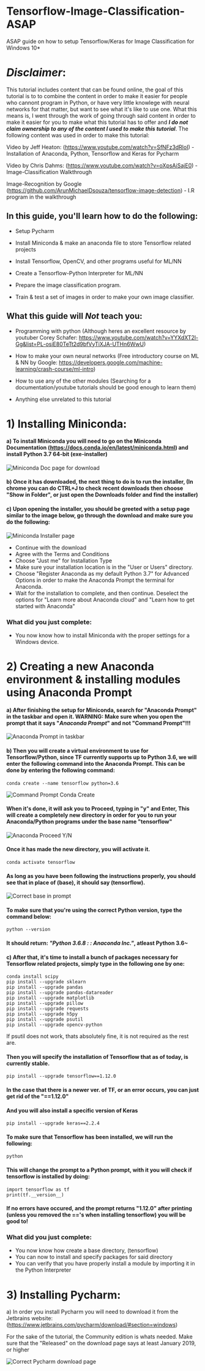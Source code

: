 # Tensorflow-Image-Classification-ASAP
ASAP guide on how to setup Tensorflow/Keras for Image Classification for Windows 10* 

# *Disclaimer*:
This tutorial includes content that can be found online, the goal of this tutorial is to to combine the content in order to make it easier for people who cannont program in Python, or have very little knowlege with neural networks for that matter, but want to see what it's like to use one. What this means is, I went through the work of going through said content in order to make it easier for you to make what this tutorial has to offer and _**I do not claim ownership to any of the content I used to make this tutorial**_. The following content was used in order to make this tutorial:

Video by Jeff Heaton: (https://www.youtube.com/watch?v=SfNFz3dRloI) - Installation of Anaconda, Python, Tensorflow and Keras for Pycharm

Video by Chris Dahms: (https://www.youtube.com/watch?v=oXpsAiSajE0) - Image-Classification Walkthrough

Image-Recognition by Google (https://github.com/ArunMichaelDsouza/tensorflow-image-detection) - I.R program in the walkthrough

## In this guide, you'll learn how to do the following:

- Setup Pycharm

- Install Miniconda & make an anaconda file to store Tensorflow related projects

- Install Tensorflow, OpenCV, and other programs useful for ML/NN

- Create a Tensorflow-Python Interpreter for ML/NN

- Prepare the image classification program.

- Train & test a set of images in order to make your own image classifier.

## What this guide will *Not* teach you:

- Programming with python (Although heres an excellent resource by youtuber Corey Schafer: https://www.youtube.com/watch?v=YYXdXT2l-Gg&list=PL-osiE80TeTt2d9bfVyTiXJA-UTHn6WwU)

- How to make your own neural networks (Free introductory course on ML & NN by Google: https://developers.google.com/machine-learning/crash-course/ml-intro)

- How to use any of the other modules (Searching for a documentation/youtube tutorials should be good enough to learn them)

- Anything else unrelated to this tutorial

# 1) Installing Miniconda:

#### a) To install Miniconda you will need to go on the Miniconda Documentation (https://docs.conda.io/en/latest/miniconda.html) and install Python 3.7 64-bit (exe-installer)

![Miniconda Doc page for download](https://i.gyazo.com/85a1e3cdf6ae040b1387bca3da4226ca.png)

#### b) Once it has downloaded, the next thing to do is to run the installer, (In chrome you can do CTRL+J to check recent downloads then choose "Show in Folder", or just open the Downloads folder and find the installer)

#### c) Upon opening the installer, you should be greeted with a setup page similar to the image below, go through the download and make sure you do the following:

![Miniconda Installer page](https://katiekodes.com/images/screenshot-miniconda-02-execute.png)
  - Continue with the download
  - Agree with the Terms and Conditions
  - Choose "Just me" for Installation Type
  - Make sure your installation location is in the "User or Users" directory.
  - Choose "Register Anaconda as my default Python 3.7" for Advanced Options in order to make the Anaconda Prompt the terminal for Anaconda. 
  - Wait for the installation to complete, and then continue. Deselect the options for "Learn more about Anaconda cloud" and "Learn how to get started with Anaconda"
  
### What did you just complete:
- You now know how to install Miniconda with the proper settings for a Windows device.

# 2) Creating a new Anaconda environment & installing modules using Anaconda Prompt

#### a) After finishing the setup for Miniconda, search for "Anaconda Prompt" in the taskbar and open it. WARNING: Make sure when you open the prompt that it says "*Anaconda Prompt*" and not "Command Prompt"!!!

![Anaconda Prompt in taskbar](https://chrisconlan.com/wp-content/uploads/2017/05/anaconda_prompt.png)

#### b) Then you will create a virtual environment to use for Tensorflow/Python, since TF currently supports up to Python 3.6, we will enter the following command into the Anaconda Prompt. This can be done by entering the following command:

```
conda create --name tensorflow python=3.6
```
![Command Prompt Conda Create](https://i.gyazo.com/e8df78ec1b1c405b0913803377baeb3f.png)


#### When it's done, it will ask you to Proceed, typing in "y" and Enter, This will create a completely new directory in order for you to run your Anaconda/Python programs under the base name "tensorflow"


![Anaconda Proceed Y/N](https://i.gyazo.com/0d658b2a2c1e7d87f3ea02ae0e149c8a.png)

#### Once it has made the new directory, you will activate it.

```
conda activate tensorflow
```
#### As long as you have been following the instructions properly, you should see that in place of (base), it should say (tensorflow).

![Correct base in prompt](https://i.gyazo.com/ef52b1ff655ab91596a637076399161e.png)

#### To make sure that you're using the correct Python version, type the command below:

```
python --version
```

#### It should return: *"Python 3.6.8 : : Anaconda Inc."*, atleast Python 3.6~

#### c) After that, it's time to install a bunch of packages necessary for Tensorflow related projects, simply type in the following one by one:

```
conda install scipy
pip install --upgrade sklearn
pip install --upgrade pandas
pip install --upgrade pandas-datareader
pip install --upgrade matplotlib
pip install --upgrade pillow
pip install --upgrade requests
pip install --upgrade h5py
pip install --upgrade psutil
pip install --upgrade opencv-python
```
If psutil does not work, thats absolutely fine, it is not required as the rest are.

#### Then you will specify the installation of Tensorflow that as of today, is currently stable.

```
pip install --upgrade tensorflow==1.12.0
```
#### In the case that there is a newer ver. of TF, or an error occurs, you can just get rid of the "==1.12.0"

#### And you will also install a specific version of Keras

```
pip install --upgrade keras==2.2.4
```

#### To make sure that Tensorflow has been installed, we will run the following:

```
python
```
#### This will change the prompt to a Python prompt, with it you will check if tensorflow is installed by doing:

```
import tensorflow as tf
print(tf.__version__)
```

#### If no errors have occured, and the prompt returns "1.12.0" after printing (unless you removed the =='s when installing tensorflow) you will be good to!

### What did you just complete:
- You now know how create a base directory, (tensorflow)
- You can now to install and specify packages for said directory
- You can verify that you have properly install a module by importing it in the Python Interpreter

# 3) Installing Pycharm:

a) In order you install Pycharm you will need to download it from the Jetbrains website: (https://www.jetbrains.com/pycharm/download/#section=windows)

For the sake of the tutorial, the Community edition is whats needed. Make sure that the "Released" on the download page says at least January 2019, or higher

![Correct Pycharm download page](https://i.gyazo.com/40f28bd780ed7457a0befa156595fad5.png)

